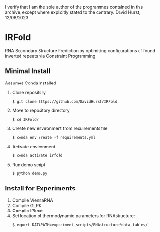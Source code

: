 I verify that I am the sole author of the programmes contained in this archive, except where explicitly stated to the contrary.
David Hurst, 12/08/2023

# IRFold

RNA Secondary Structure Prediction by optimising configurations of found inverted repeats via Constraint Programming

## Minimal Install
Assumes Conda installed 
1. Clone repository 
    ```
    $ git clone https://github.com/DavidHurst/IRFold 
    ```
2. Move to repository directory
    ```
    $ cd IRFold/
    ```
3. Create new environment from requirements file 
    ```
    $ conda env create -f requirements.yml
    ```
4. Activate environment 
    ```
    $ conda activate irfold
    ```
5. Run demo script 
    ```
    $ python demo.py
    ```

## Install for Experiments

1. Compile ViennaRNA
2. Compile GLPK
3. Compile IPknot  
5. Set location of thermodynamic parameters for RNAstructure:
    ```
    $ export DATAPATH=experiment_scripts/RNAstructure/data_tables/
    ```




